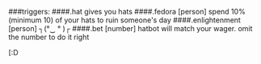 ###triggers:
####.hat
gives you hats
####.fedora [person]
spend 10% (minimum 10) of your hats to ruin someone's day
####.enlightenment [person]
┐(°‿ ° )┌
####.bet [number]
hatbot will match your wager. omit the number to do it right
















[:D
